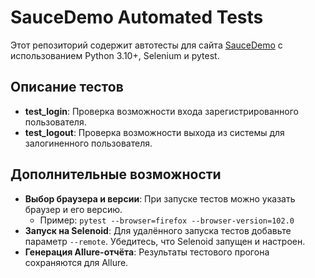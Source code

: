 # SauceDemo Automated Tests

Этот репозиторий содержит автотесты для сайта [SauceDemo](https://www.saucedemo.com/) с использованием Python 3.10+, Selenium и pytest.

## Описание тестов

- **test_login**: Проверка возможности входа зарегистрированного пользователя.
- **test_logout**: Проверка возможности выхода из системы для залогиненного пользователя.

## Дополнительные возможности

- **Выбор браузера и версии**: При запуске тестов можно указать браузер и его версию.
  - Пример: `pytest --browser=firefox --browser-version=102.0`
- **Запуск на Selenoid**: Для удалённого запуска тестов добавьте параметр `--remote`. Убедитесь, что Selenoid запущен и настроен.
- **Генерация Allure-отчёта**: Результаты тестового прогона сохраняются для Allure.

